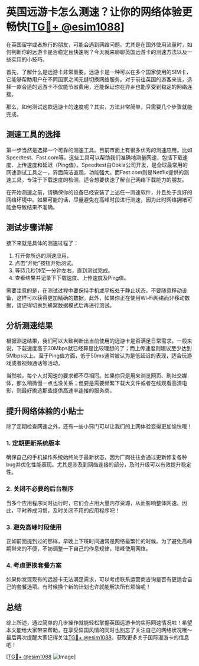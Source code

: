 # 英国远游卡怎么测速？让你的网络体验更畅快[[TG💪+ @esim1088](https://t.me/s/esim1088)]

在英国留学或者旅行的朋友，可能会遇到网络问题。尤其是在国外使用流量时，如何判断你的远游卡是否稳定且快速呢？今天就来聊聊英国远游卡的测速方法以及一些实用的小技巧。

首先，了解什么是远游卡非常重要。远游卡是一种可以在多个国家使用的SIM卡，它能够帮助用户在不同国家之间无缝切换网络服务。对于前往英国的游客来说，选择一款合适的远游卡不仅能节省费用，还能保证你在异乡也能享受到稳定的网络连接。

那么，如何测试这款远游卡的速度呢？其实，方法非常简单，只需要几个步骤就能完成。

## 测速工具的选择

第一步当然是选择一个可靠的测速工具。目前市面上有很多优秀的测速应用，比如Speedtest、Fast.com等。这些工具可以帮助我们准确地测量网速，包括下载速度、上传速度和延迟（Ping值）。Speedtest由Ookla公司开发，是全球最常用的网速测试工具之一，界面简洁直观，功能强大。而Fast.com则是Netflix提供的测速工具，专注于下载速度的检测，适合想要快速了解自己网络下载能力的朋友。

在开始测速之前，请确保你的设备已经安装了上述任一测速软件，并且处于良好的网络环境中。如果可能的话，尽量避免在高峰时段进行测速，因为此时网络拥堵可能会导致结果不准确。

## 测试步骤详解

接下来就是具体的测速过程了：

1. 打开你所选的测速应用。
2. 点击“开始”按钮开始测试。
3. 等待几秒钟至一分钟左右，直到测试完成。
4. 查看结果并记录下下载速度、上传速度及Ping值。

需要注意的是，在测试过程中要保持手机或平板处于静止状态，不要随意移动设备，这样可以获得更加精确的数据。此外，如果你正在使用Wi-Fi网络而非移动数据，请记得切换到蜂窝数据模式后再进行测试。

## 分析测速结果

根据测速结果，我们可以大致判断出当前使用的远游卡是否满足日常需求。一般来说，下载速度高于30Mbps就已经算是比较理想的了；而上传速度则建议至少达到5Mbps以上。至于Ping值方面，低于50ms通常被认为是低延迟的表现，适合玩游戏或者视频通话等活动。

当然啦，每个人对网速的要求都不尽相同。如果你只是用来浏览网页、刷社交媒体，那么稍微慢一点也没关系；但要是需要频繁下载大文件或者在线观看高清电影，则最好挑选那些提供高速率连接的服务商。

## 提升网络体验的小贴士

除了定期检查网速之外，还有一些小窍门可以让我们的上网体验变得更加愉快哦！

### 1. 定期更新系统版本
确保自己的手机操作系统始终处于最新状态，因为厂商往往会通过更新修复各种bug并优化性能表现。尤其是涉及到网络连接的部分，及时升级可以有效提升稳定性。

### 2. 关闭不必要的后台程序
当多个应用程序同时运行时，它们会占用大量内存资源，从而影响整体网速。因此，平时养成习惯，及时关闭不用的应用程序吧！

### 3. 避免高峰时段使用
正如前面提到过的那样，早晚上下班时间通常是网络最繁忙的时候。为了避免高峰期带来的不便，不妨调整一下自己的作息规律，错峰使用网络。

### 4. 考虑更换套餐方案
如果你发现现有的远游卡无法满足需求，可以考虑联系运营商咨询是否有更适合自己的套餐选项。有时候换个新的计划也许就能解决所有烦恼呢！

## 总结

综上所述，通过简单的几步操作就能轻松掌握英国远游卡的实际网速情况啦！希望本文能给大家带来帮助，在享受异国风情的同时也别忘了关注自己的网络状况哦～最后再次提醒大家记得关注[TG💪+ @esim1088](https://t.me/s/esim1088)，获取更多关于国际漫游卡的信息吧！

[[TG💪+ @esim1088](https://t.me/s/esim1088) ![Image](https://i.postimg.cc/4NQfJmqS/Snipaste-2025-05-13-00-14-12.png)]
